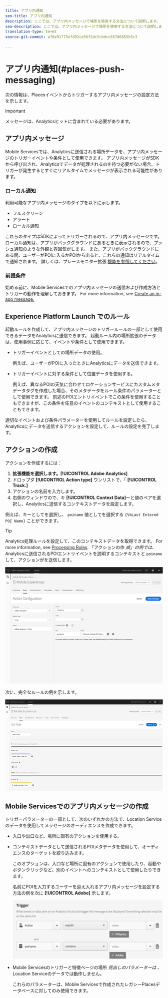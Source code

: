 ```yaml
---
title: アプリ内通知
seo-title: アプリ内通知
description: ここでは、アプリ内メッセージで場所を使用する方法について説明します。
seo-description: ここでは、アプリ内メッセージで場所を使用する方法について説明します。
translation-type: tm+mt
source-git-commit: a76e91775efd92ce56f2dc5cbdcc65786855b5c3

---
```



# アプリ内通知(#places-push-messaging)

次の情報は、Placesイベントからトリガーするアプリ内メッセージの設定方法を示します。

>[!IMPORTANT]
>
>メッセージは、Analyticsヒットに含まれている必要があります。

## アプリ内メッセージ

Mobile Servicesでは、Analyticsに送信される場所データを、アプリ内メッセージのトリガーイベントや条件として使用できます。 アプリ内メッセージがSDKから呼び出され、Analyticsでデータが処理されるのを待つ必要がない場合、トリガーが発生するとすぐにリアルタイムでメッセージが表示される可能性があります。

### ローカル通知

利用可能なアプリ内メッセージのタイプを以下に示します。

* フルスクリーン
* アラート
* ローカル通知

これらのタイプはSDKによってトリガーされるので、アプリ内メッセージです。 ローカル通知は、アプリがバックグラウンドにあるときに表示されるので、プッシュ通知のような外観と雰囲気がします。 また、アプリがバックグラウンドにある間、ユーザーがPOIに入るかPOIから出ると、これらの通知はリアルタイムで通知されます。 詳しくは、プレースモニター拡張 [機能を参照してください](/help/places-ext-aep-sdks/places-monitor-extension/places-monitor-extension.md)。

### 前提条件

始める前に、Mobile Servicesでのアプリ内メッセージの送信および作成方法とトリガーの動作を理解しておきます。 For more information, see [Create an in-app message.](https://docs.adobe.com/content/help/en/mobile-services/using/messaging-ug/inapp-messages/t-in-app-message.html)

##  Experience Platform Launch でのルール

起動ルールを作成して、アプリ内メッセージのトリガールールの一部として使用できるデータをAnalyticsに送信できます。 起動ルール内の場所拡張のデータは、使用事例に応じて、イベントや条件として使用できます。

* トリガーイベントとしての場所データの使用。

   例えば、ユーザーがPOIに入ったときにAnalyticsにデータを送信できます。

* トリガーイベントに対する条件として位置データを使用する。

   例えば、異なるPOIの天気に合わせてロケーションサービスにカスタムメタデータタグを作成した場合、そのメタデータをルール条件のパラメーターとして使用できます。 前述のPOIエントリイベントでこの条件を使用することもできますが、この条件を任意のイベントのコンテキストとして使用することもできます。

適切なイベントおよび条件パラメーターを使用してルールを設定したら、Analyticsにデータを送信するアクションを設定して、ルールの設定を完了します。

## アクションの作成

アクションを作成するには：

1. **拡張機能を選択します。[!UICONTROL Adobe Analytics]**
1. ドロップダ **[!UICONTROL Action type]** ウンリストで、「 **[!UICONTROL Track.]**
1. アクションの名前を入力します。
1. 右側のウィンドウので、キ **[!UICONTROL Context Data]**&#x200B;ーと値のペアを選択し、Analyticsに送信するコンテキストデータを設定します。

例えば、キーとしてを選択し、 `poiname` 値としてを選択する `{%%Last Entered POI Name}` ことができます。

>[!TIP]
>
>Analytics処理ルールを設定して、このコンテキストデータを取得できます。 For more information, see [Processing Rules](https://docs.adobe.com/content/help/en/analytics/implementation/analytics-basics/ref-processing-rules.html). 「アクションの作 *成」の例では*、Analyticsに送信されるPOIエントリイベントを説明するコンテキストと `poiname` して、アクションがを送信します。

![アクションの作成](/help/assets/configure-action.png)

次に、完全なルールの例を示します。

![完了規則](/help/assets/create-a-rule.png)

## Mobile Servicesでのアプリ内メッセージの作成

トリガーパラメーターの一部として、次のいずれかの方法で、Location Serviceのデータを使用してメッセージのオーディエンスを作成できます。

* 入口や出口など、場所に固有のアクションを使用する。
* コンテキストデータとして送信されるPOIメタデータを使用して、オーディエンスのターゲットを絞り込みます。

   このオプションは、入口など場所に固有のアクションで使用したり、起動やボタンクリックなど、別のイベントへのコンテキストとして使用したりできます。

   名前にPOIを入力するユーザーを迎え入れるアプリ内メッセージを設定する方法の例を次に **[!UICONTROL Adobe]** 示します。

   ![トリガパラメータ](/help/assets/trigger-parameters.png)

* Mobile Servicesのトリガーと特徴ページの場所 *見出しのパラメーターは* 、Location Serviceのデータでは動作しません。

   これらのパラメーターは、Mobile Servicesで作成されたレガシーPlacesデータベースに対してのみ使用できます。